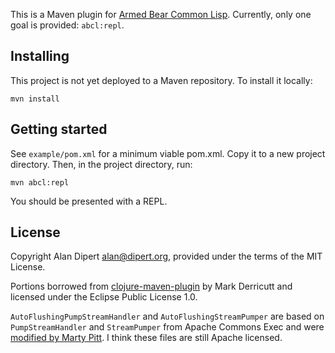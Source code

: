 This is a Maven plugin for [Armed Bear Common
Lisp](https://common-lisp.net/project/armedbear/). Currently, only one
goal is provided: `abcl:repl`.

## Installing

This project is not yet deployed to a Maven repository. To install it locally:

    mvn install

## Getting started

See `example/pom.xml` for a minimum viable pom.xml. Copy it to a new project directory. Then, in the project directory, run:

    mvn abcl:repl

You should be presented with a REPL.

## License

Copyright Alan Dipert <alan@dipert.org>, provided under the terms of the MIT License.

Portions borrowed from [clojure-maven-plugin](https://github.com/talios/clojure-maven-plugin) by Mark Derricutt and licensed under the Eclipse Public License 1.0.

`AutoFlushingPumpStreamHandler` and `AutoFlushingStreamPumper` are based on `PumpStreamHandler` and `StreamPumper` from Apache Commons Exec and were [modified by Marty Pitt](https://stackoverflow.com/questions/7113007/trouble-providing-multiple-input-to-a-command-using-apache-commons-exec-and-extr/7531626#7531626). I think these files are still Apache licensed.
